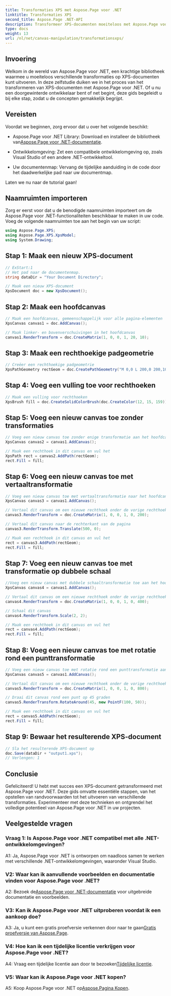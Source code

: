 ```yaml
---
title: Transformaties XPS met Aspose.Page voor .NET
linktitle: Transformaties XPS
second_title: Aspose.Page .NET-API
description: Transformeer XPS-documenten moeiteloos met Aspose.Page voor .NET. Volg onze stapsgewijze handleiding voor naadloze transformaties.
type: docs
weight: 13
url: /nl/net/canvas-manipulation/transformationsxps/
---
```

## Invoering

Welkom in de wereld van Aspose.Page voor .NET, een krachtige bibliotheek waarmee u moeiteloos verschillende transformaties op XPS-documenten kunt uitvoeren. In deze zelfstudie duiken we in het proces van het transformeren van XPS-documenten met Aspose.Page voor .NET. Of u nu een doorgewinterde ontwikkelaar bent of net begint, deze gids begeleidt u bij elke stap, zodat u de concepten gemakkelijk begrijpt.

## Vereisten

Voordat we beginnen, zorg ervoor dat u over het volgende beschikt:

-  Aspose.Page voor .NET Library: Download en installeer de bibliotheek van[Aspose.Page voor .NET-documentatie](https://reference.aspose.com/page/net/).

- Ontwikkelomgeving: Zet een compatibele ontwikkelomgeving op, zoals Visual Studio of een andere .NET-ontwikkeltool.

- Uw documentenmap: Vervang de tijdelijke aanduiding in de code door het daadwerkelijke pad naar uw documentmap.

Laten we nu naar de tutorial gaan!

## Naamruimten importeren

Zorg er eerst voor dat u de benodigde naamruimten importeert om de Aspose.Page voor .NET-functionaliteiten beschikbaar te maken in uw code. Voeg de volgende naamruimten toe aan het begin van uw script:

```csharp
using Aspose.Page.XPS;
using Aspose.Page.XPS.XpsModel;
using System.Drawing;
```

## Stap 1: Maak een nieuw XPS-document

```csharp
// ExStart:1
// Het pad naar de documentenmap.
string dataDir = "Your Document Directory";

// Maak een nieuw XPS-document
XpsDocument doc = new XpsDocument();
```

## Stap 2: Maak een hoofdcanvas

```csharp
// Maak een hoofdcanvas, gemeenschappelijk voor alle pagina-elementen
XpsCanvas canvas1 = doc.AddCanvas();

// Maak linker- en bovenverschuivingen in het hoofdcanvas
canvas1.RenderTransform = doc.CreateMatrix(1, 0, 0, 1, 20, 10);
```

## Stap 3: Maak een rechthoekige padgeometrie

```csharp
// Creëer een rechthoekige padgeometrie
XpsPathGeometry rectGeom = doc.CreatePathGeometry("M 0,0 L 200,0 200,100 0,100 Z");
```

## Stap 4: Voeg een vulling toe voor rechthoeken

```csharp
// Maak een vulling voor rechthoeken
XpsBrush fill = doc.CreateSolidColorBrush(doc.CreateColor(12, 15, 159));
```

## Stap 5: Voeg een nieuw canvas toe zonder transformaties

```csharp
// Voeg een nieuw canvas toe zonder enige transformatie aan het hoofdcanvas
XpsCanvas canvas2 = canvas1.AddCanvas();

// Maak een rechthoek in dit canvas en vul het
XpsPath rect = canvas2.AddPath(rectGeom);
rect.Fill = fill;
```

## Stap 6: Voeg een nieuw canvas toe met vertaaltransformatie

```csharp
// Voeg een nieuw canvas toe met vertaaltransformatie naar het hoofdcanvas
XpsCanvas canvas3 = canvas1.AddCanvas();

// Vertaal dit canvas om een nieuwe rechthoek onder de vorige rechthoek te plaatsen
canvas3.RenderTransform = doc.CreateMatrix(1, 0, 0, 1, 0, 200);

// Vertaal dit canvas naar de rechterkant van de pagina
canvas3.RenderTransform.Translate(500, 0);

// Maak een rechthoek in dit canvas en vul het
rect = canvas3.AddPath(rectGeom);
rect.Fill = fill;
```

## Stap 7: Voeg een nieuw canvas toe met transformatie op dubbele schaal

```csharp
//Voeg een nieuw canvas met dubbele schaaltransformatie toe aan het hoofdcanvas
XpsCanvas canvas4 = canvas1.AddCanvas();

// Vertaal dit canvas om een nieuwe rechthoek onder de vorige rechthoek te plaatsen
canvas4.RenderTransform = doc.CreateMatrix(1, 0, 0, 1, 0, 400);

// Schaal dit canvas
canvas4.RenderTransform.Scale(2, 2);

// Maak een rechthoek in dit canvas en vul het
rect = canvas4.AddPath(rectGeom);
rect.Fill = fill;
```

## Stap 8: Voeg een nieuw canvas toe met rotatie rond een punttransformatie

```csharp
// Voeg een nieuw canvas toe met rotatie rond een punttransformatie aan het hoofdcanvas
XpsCanvas canvas5 = canvas1.AddCanvas();

// Vertaal dit canvas om een nieuwe rechthoek onder de vorige rechthoek te plaatsen
canvas5.RenderTransform = doc.CreateMatrix(1, 0, 0, 1, 0, 800);

// Draai dit canvas rond een punt op 45 graden
canvas5.RenderTransform.RotateAround(45, new PointF(100, 50));

// Maak een rechthoek in dit canvas en vul het
rect = canvas5.AddPath(rectGeom);
rect.Fill = fill;
```

## Stap 9: Bewaar het resulterende XPS-document

```csharp
// Sla het resulterende XPS-document op
doc.Save(dataDir + "output1.xps");
// Verlengen: 1
```

## Conclusie

Gefeliciteerd! U hebt met succes een XPS-document getransformeerd met Aspose.Page voor .NET. Deze gids omvatte essentiële stappen, van het opstellen van randvoorwaarden tot het uitvoeren van verschillende transformaties. Experimenteer met deze technieken en ontgrendel het volledige potentieel van Aspose.Page voor .NET in uw projecten.

## Veelgestelde vragen

### Vraag 1: Is Aspose.Page voor .NET compatibel met alle .NET-ontwikkelomgevingen?

A1: Ja, Aspose.Page voor .NET is ontworpen om naadloos samen te werken met verschillende .NET-ontwikkelomgevingen, waaronder Visual Studio.

### V2: Waar kan ik aanvullende voorbeelden en documentatie vinden voor Aspose.Page voor .NET?

 A2: Bezoek de[Aspose.Page voor .NET-documentatie](https://reference.aspose.com/page/net/) voor uitgebreide documentatie en voorbeelden.

### V3: Kan ik Aspose.Page voor .NET uitproberen voordat ik een aankoop doe?

 A3: Ja, u kunt een gratis proefversie verkennen door naar te gaan[Gratis proefversie van Aspose.Page](https://releases.aspose.com/).

### V4: Hoe kan ik een tijdelijke licentie verkrijgen voor Aspose.Page voor .NET?

 A4: Vraag een tijdelijke licentie aan door te bezoeken[Tijdelijke licentie](https://purchase.aspose.com/temporary-license/).

### V5: Waar kan ik Aspose.Page voor .NET kopen?

 A5: Koop Aspose.Page voor .NET op[Aspose.Pagina Kopen](https://purchase.aspose.com/buy).